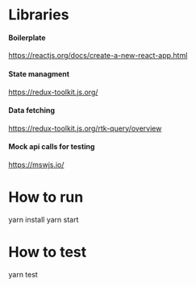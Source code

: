 # Libraries

#### Boilerplate

https://reactjs.org/docs/create-a-new-react-app.html

#### State managment

https://redux-toolkit.js.org/

#### Data fetching

https://redux-toolkit.js.org/rtk-query/overview

#### Mock api calls for testing

https://mswjs.io/

# How to run

yarn install
yarn start

# How to test

yarn test
